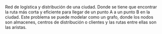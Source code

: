 Red de logística y distribución de una ciudad. 
Donde se tiene que encontrar la ruta más corta y eficiente para llegar de un punto A a un punto B en la ciudad. 
Este problema se puede modelar como un grafo, donde los nodos son almacenes, centros de distribución o clientes y las rutas entre ellas son las aristas.
